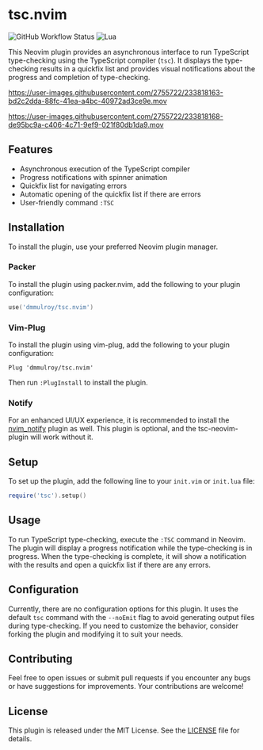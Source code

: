 # tsc.nvim

![GitHub Workflow Status](https://img.shields.io/github/actions/workflow/status/ellisonleao/nvim-plugin-template/default.yml?branch=main&style=for-the-badge)
![Lua](https://img.shields.io/badge/Made%20with%20Lua-blueviolet.svg?style=for-the-badge&logo=lua)

This Neovim plugin provides an asynchronous interface to run TypeScript type-checking using the TypeScript compiler (`tsc`). It displays the type-checking results in a quickfix list and provides visual notifications about the progress and completion of type-checking.


https://user-images.githubusercontent.com/2755722/233818163-bd2c2dda-88fc-41ea-a4bc-40972ad3ce9e.mov




https://user-images.githubusercontent.com/2755722/233818168-de95bc9a-c406-4c71-9ef9-021f80db1da9.mov




## Features

- Asynchronous execution of the TypeScript compiler
- Progress notifications with spinner animation
- Quickfix list for navigating errors
- Automatic opening of the quickfix list if there are errors
- User-friendly command `:TSC`

## Installation

To install the plugin, use your preferred Neovim plugin manager.

### Packer

To install the plugin using packer.nvim, add the following to your plugin configuration:

```lua
use('dmmulroy/tsc.nvim')

```

### Vim-Plug

To install the plugin using vim-plug, add the following to your plugin configuration:

```vim
Plug 'dmmulroy/tsc.nvim'
```

Then run `:PlugInstall` to install the plugin.

### Notify

For an enhanced UI/UX experience, it is recommended to install the [nvim_notify](https://github.com/rcarriga/nvim-notify) plugin as well. This plugin is optional, and the tsc-neovim-plugin will work without it.

## Setup

To set up the plugin, add the following line to your `init.vim` or `init.lua` file:

```lua
require('tsc').setup()
```

## Usage

To run TypeScript type-checking, execute the `:TSC` command in Neovim. The plugin will display a progress notification while the type-checking is in progress. When the type-checking is complete, it will show a notification with the results and open a quickfix list if there are any errors.

## Configuration

Currently, there are no configuration options for this plugin. It uses the default `tsc` command with the `--noEmit` flag to avoid generating output files during type-checking. If you need to customize the behavior, consider forking the plugin and modifying it to suit your needs.

## Contributing

Feel free to open issues or submit pull requests if you encounter any bugs or have suggestions for improvements. Your contributions are welcome!

## License

This plugin is released under the MIT License. See the [LICENSE](LICENSE) file for details.
